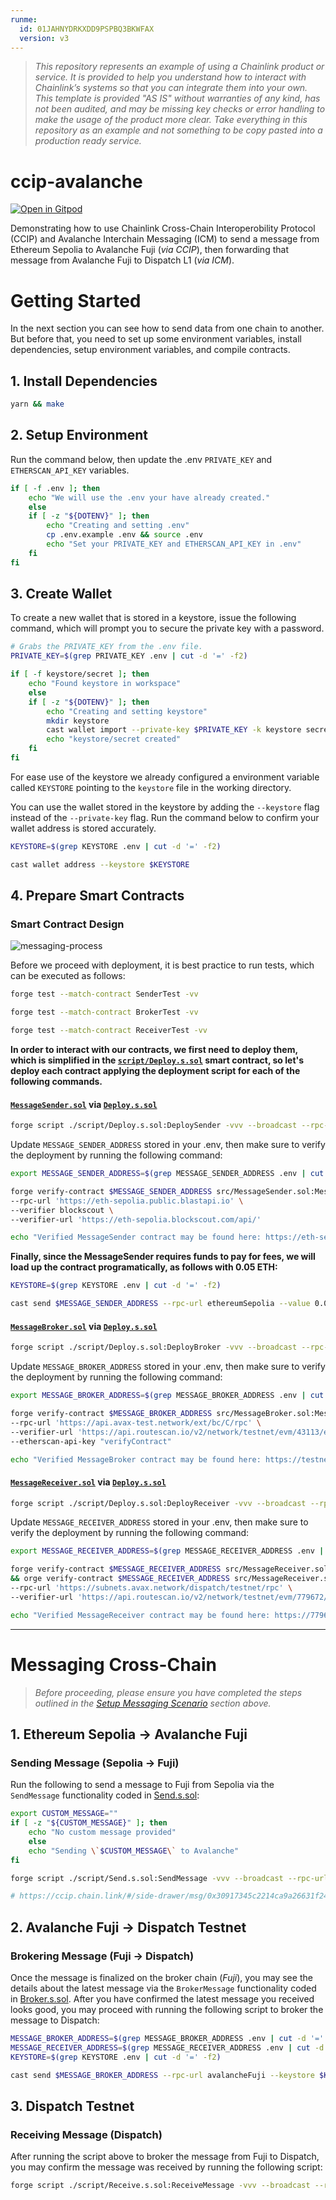 ```yaml
---
runme:
  id: 01JAHNYDRKXDD9PSPBQ3BKWFAX
  version: v3
---
```


> _This repository represents an example of using a Chainlink product or service. It is provided to help you understand how to interact with Chainlink’s systems so that you can integrate them into your own. This template is provided "AS IS" without warranties of any kind, has not been audited, and may be missing key checks or error handling to make the usage of the product more clear. Take everything in this repository as an example and not something to be copy pasted into a production ready service._

# ccip-avalanche

[![Open in Gitpod](https://gitpod.io/button/open-in-gitpod.svg)](https://gitpod.io/#https://github.com/bunsdev/ccip-icm/tree/gitpod)

Demonstrating how to use Chainlink Cross-Chain Interoperobility Protocol (CCIP) and Avalanche Interchain Messaging (ICM) to send a message from Ethereum Sepolia to Avalanche Fuji (_via CCIP_), then forwarding that message from Avalanche Fuji to Dispatch L1 (_via ICM_).

# Getting Started

In the next section you can see how to send data from one chain to another. But before that, you need to set up some environment variables, install dependencies, setup environment variables, and compile contracts.

## **1. Install Dependencies**

```bash {"id":"01JAHF52E6YWX9D7J5M3HE6WD5","vsls_cell_id":"cd2b2274-6032-4d78-b663-f24e2ec684f1"}
yarn && make
```

## **2. Setup Environment**

Run the command below, then update the .env `PRIVATE_KEY` and `ETHERSCAN_API_KEY` variables.

```bash {"id":"01JAHF52E6YWX9D7J5M6Z4E33Z","name":"","promptEnv":"auto","vsls_cell_id":"294c87a7-e413-4580-9d15-e062a1d33301"}
if [ -f .env ]; then
    echo "We will use the .env your have already created."
    else
    if [ -z "${DOTENV}" ]; then
        echo "Creating and setting .env"
        cp .env.example .env && source .env
        echo "Set your PRIVATE_KEY and ETHERSCAN_API_KEY in .env"
    fi
fi
```

## **3. Create Wallet**

To create a new wallet that is stored in a keystore, issue the following command, which will prompt you to secure the private key with a password.

```bash {"id":"01JAHF52E6YWX9D7J5M8C0AYQB","vsls_cell_id":"9e50f506-0471-40a9-8402-01334d462096"}
# Grabs the PRIVATE_KEY from the .env file.
PRIVATE_KEY=$(grep PRIVATE_KEY .env | cut -d '=' -f2)

if [ -f keystore/secret ]; then
    echo "Found keystore in workspace"
    else
    if [ -z "${DOTENV}" ]; then
        echo "Creating and setting keystore"
        mkdir keystore
        cast wallet import --private-key $PRIVATE_KEY -k keystore secret
        echo "keystore/secret created"
    fi
fi

```

For ease use of the keystore we already configured a environment variable called `KEYSTORE` pointing to the `keystore` file in the working directory.

You can use the wallet stored in the keystore by adding the `--keystore` flag instead of the `--private-key` flag. Run the command below to confirm your wallet address is stored accurately.

```bash {"id":"01JAHF52E6YWX9D7J5M98Q97Y9","vsls_cell_id":"322c9173-27be-4d3e-b47c-9549367b4047"}
KEYSTORE=$(grep KEYSTORE .env | cut -d '=' -f2)

cast wallet address --keystore $KEYSTORE
```

## **4. Prepare Smart Contracts**

### **Smart Contract Design**

![messaging-process](./img/messaging-process.png)

Before we proceed with deployment, it is best practice to run tests, which can be executed as follows:

```bash {"id":"01JAHNS604RBGEEFCHXR8WWVN8"}
forge test --match-contract SenderTest -vv
```

```bash {"id":"01JAHNV8AM7Q0B9Z03HPTX7Z7M"}
forge test --match-contract BrokerTest -vv
```

```bash {"id":"01JAHNV7H74JHNGPZZCPNJNXPM"}
forge test --match-contract ReceiverTest -vv
```

**In order to interact with our contracts, we first need to deploy them, which is simplified in the [`script/Deploy.s.sol`](./script/Deploy.s.sol) smart contract, so let's deploy each contract applying the deployment script for each of the following commands.**

#### [`MessageSender.sol`](./src/MessageSender.sol) via [`Deploy.s.sol`](./script/Deploy.s.sol#L10)

```sh {"id":"01JAHF52E6YWX9D7J5MAWXKZ61","vsls_cell_id":"43b7fbea-91eb-4d70-a863-dc11f0264416"}
forge script ./script/Deploy.s.sol:DeploySender -vvv --broadcast --rpc-url ethereumSepolia
```

Update `MESSAGE_SENDER_ADDRESS` stored in your .env, then make sure to verify the deployment by running the following command:

```sh {"id":"01JAHP9NFBQSQJQTYKX1VJFK63"}
export MESSAGE_SENDER_ADDRESS=$(grep MESSAGE_SENDER_ADDRESS .env | cut -d '=' -f2)

forge verify-contract $MESSAGE_SENDER_ADDRESS src/MessageSender.sol:MessageSender \
--rpc-url 'https://eth-sepolia.public.blastapi.io' \
--verifier blockscout \
--verifier-url 'https://eth-sepolia.blockscout.com/api/'

echo "Verified MessageSender contract may be found here: https://eth-sepolia.blockscout.com/address/$MESSAGE_SENDER_ADDRESS?tab=contract"
```

**Finally, since the MessageSender requires funds to pay for fees, we will load up the contract programatically, as follows with 0.05 ETH:**

```sh {"id":"01JAHQBPBF19KE69P10706JA6S"}
KEYSTORE=$(grep KEYSTORE .env | cut -d '=' -f2)

cast send $MESSAGE_SENDER_ADDRESS --rpc-url ethereumSepolia --value 0.05ether --keystore $KEYSTORE
```

#### [`MessageBroker.sol`](./src/MessageBroker.sol) via [`Deploy.s.sol`](./script/Deploy.s.sol#L30)

```sh {"id":"01JAHF52E6YWX9D7J5MDKDTH3S","vsls_cell_id":"7ff89f1f-12d9-47bb-bc18-a37c8c55dac8"}
forge script ./script/Deploy.s.sol:DeployBroker -vvv --broadcast --rpc-url avalancheFuji
```

Update `MESSAGE_BROKER_ADDRESS` stored in your .env, then make sure to verify the deployment by running the following command:

```sh {"id":"01JAHQ2HBNF5K19C4D38WDYRTT"}
export MESSAGE_BROKER_ADDRESS=$(grep MESSAGE_BROKER_ADDRESS .env | cut -d '=' -f2)

forge verify-contract $MESSAGE_BROKER_ADDRESS src/MessageBroker.sol:MessageBroker \
--rpc-url 'https://api.avax-test.network/ext/bc/C/rpc' \
--verifier-url 'https://api.routescan.io/v2/network/testnet/evm/43113/etherscan' \
--etherscan-api-key "verifyContract"

echo "Verified MessageBroker contract may be found here: https://testnet.snowtrace.io/address/$MESSAGE_BROKER_ADDRESS/contract/43113/code"
```

#### [`MessageReceiver.sol`](./src/MessageReceiver.sol) via [`Deploy.s.sol`](./script/Deploy.s.sol#L49)

```sh {"id":"01JAHF52E6YWX9D7J5MFP17XRN","vsls_cell_id":"83eabce3-edae-498c-8644-906ce400e2dc"}
forge script ./script/Deploy.s.sol:DeployReceiver -vvv --broadcast --rpc-url dispatchTestnet
```

Update `MESSAGE_RECEIVER_ADDRESS` stored in your .env, then make sure to verify the deployment by running the following command:

```sh {"id":"01JAHQ9NH55T0SNM6BX025KK34"}
export MESSAGE_RECEIVER_ADDRESS=$(grep MESSAGE_RECEIVER_ADDRESS .env | cut -d '=' -f2)

forge verify-contract $MESSAGE_RECEIVER_ADDRESS src/MessageReceiver.sol:MessageReceiver --etherscan-api-key 'verifyContract' \
&& orge verify-contract $MESSAGE_RECEIVER_ADDRESS src/MessageReceiver.sol:MessageReceiver \
--rpc-url 'https://subnets.avax.network/dispatch/testnet/rpc' \
--verifier-url 'https://api.routescan.io/v2/network/testnet/evm/779672/etherscan' \

echo "Verified MessageReceiver contract may be found here: https://779672.testnet.snowtrace.io/address/$MESSAGE_RECEIVER_ADDRESS/contract/779672/code"
```

---

# Messaging Cross-Chain

> *Before proceeding, please ensure you have completed the steps outlined in the [Setup Messaging Scenario](#setup-messaging-scenario) section above.*

## **1. Ethereum Sepolia &rarr; Avalanche Fuji**

### Sending Message (Sepolia &rarr; Fuji)

Run the following to send a message to Fuji from Sepolia via the `SendMessage` functionality coded in [Send.s.sol](./script/Send.s.sol):

```bash {"id":"01JAHF52E6YWX9D7J5MJ6Z6CAV","promptEnv":"yes","vsls_cell_id":"001a3bf3-2a75-4bd5-bd9a-46e602e080c3"}
export CUSTOM_MESSAGE=""
if [ -z "${CUSTOM_MESSAGE}" ]; then
    echo "No custom message provided"
    else
    echo "Sending \`$CUSTOM_MESSAGE\` to Avalanche"
fi

forge script ./script/Send.s.sol:SendMessage -vvv --broadcast --rpc-url ethereumSepolia --sig "run(string)" -- "$CUSTOM_MESSAGE"

# https://ccip.chain.link/#/side-drawer/msg/0x30917345c2214ca9a26631f24f30e67b0f7d3aef2285c4ec108a124d944886f1
```

## **2. Avalanche Fuji &rarr; Dispatch Testnet**

### Brokering Message (Fuji &rarr; Dispatch)

Once the message is finalized on the broker chain (*Fuji*), you may see the details about the latest message via the `BrokerMessage` functionality coded in [Broker.s.sol](./script/Broker.s.sol). After you have confirmed the latest message you received looks good, you may proceed with running the following script to broker the message to Dispatch:

```bash {"id":"01JAHF52E6YWX9D7J5MNNZS0H6","vsls_cell_id":"68e3c9cb-d636-495f-a817-a07ebbbadb93"}
MESSAGE_BROKER_ADDRESS=$(grep MESSAGE_BROKER_ADDRESS .env | cut -d '=' -f2)
MESSAGE_RECEIVER_ADDRESS=$(grep MESSAGE_RECEIVER_ADDRESS .env | cut -d '=' -f2)
KEYSTORE=$(grep KEYSTORE .env | cut -d '=' -f2)

cast send $MESSAGE_BROKER_ADDRESS --rpc-url avalancheFuji --keystore $KEYSTORE "brokerMessage(address)" $MESSAGE_RECEIVER_ADDRESS
```

## **3. Dispatch Testnet**

### Receiving Message (Dispatch)

After running the script above to broker the message from Fuji to Dispatch, you may confirm the message was received by running the following script:

```bash {"id":"01JAHF52E792FQD6XFKMTZMFR0","vsls_cell_id":"dc6d52d2-1468-48a0-8634-526abe534f0c"}
forge script ./script/Receive.s.sol:ReceiveMessage -vvv --broadcast --rpc-url dispatchTestnet
```